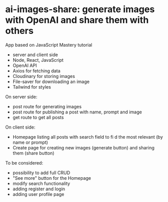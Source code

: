 # ai-images-share: generate images with OpenAI and share them with others

App based on JavaScript Mastery tutorial

- server and client side
- Node, React, JavaScript
- OpenAI API
- Axios for fetching data
- Cloudinary for storing images
- File-saver for downloading an image
- Tailwind for styles

On server side:
- post route for generating images 
- post route for publishing a post with name, prompt and image
- get route to get all posts

On client side:
- Homepage listing all posts with search field to fi d the most relevant (by name or prompt)
- Create page for creating new images (generate button) and sharing them (share button)

To be considered:
- possibility to add full CRUD
- "See more" button for the Homepage
- modify search functionality
- adding register and login 
- adding user profile page

